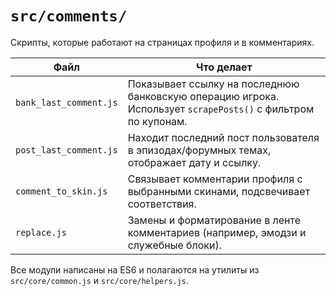 # `src/comments/`

Скрипты, которые работают на страницах профиля и в комментариях.

| Файл | Что делает |
|------|------------|
| `bank_last_comment.js` | Показывает ссылку на последнюю банковскую операцию игрока. Использует `scrapePosts()` с фильтром по купонам. |
| `post_last_comment.js` | Находит последний пост пользователя в эпизодах/форумных темах, отображает дату и ссылку. |
| `comment_to_skin.js` | Связывает комментарии профиля с выбранными скинами, подсвечивает соответствия. |
| `replace.js` | Замены и форматирование в ленте комментариев (например, эмодзи и служебные блоки). |

Все модули написаны на ES6 и полагаются на утилиты из `src/core/common.js` и `src/core/helpers.js`.
